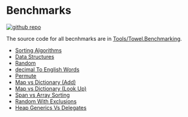 # Benchmarks

<a href="https://github.com/ZacharyPatten/Towel" alt="Github Repository"><img alt="github repo" src="https://img.shields.io/badge/github-repo-black?logo=github&amp;style=flat" title="Go To Github Repo" alt="Github Repository"></a>

The source code for all becnhmarks are in [Tools/Towel.Benchmarking](https://github.com/ZacharyPatten/Towel/tree/main/Tools/Towel_Benchmarking).

- [Sorting Algorithms](benchmarks/SortBenchmarks.md)
- [Data Structures](benchmarks/DataStructuresBenchmarks.md)
- [Random](benchmarks/RandomBenchmarks.md)
- [decimal To English Words](benchmarks/ToEnglishWordsBenchmarks.md)
- [Permute](benchmarks/PermuteBenchmarks.md)
- [Map vs Dictionary (Add)](benchmarks/MapVsDictionaryAddBenchmarks.md)
- [Map vs Dictionary (Look Up)](benchmarks/MapVsDictionaryLookUpBenchmarks.md)
- [Span vs Array Sorting](benchmarks/SpanVsArraySortingBenchmarks.md)
- [Random With Exclusions](benchmarks/RandomWithExclusionsBenchmarks.md)
- [Heap Generics Vs Delegates](benchmarks/HeapGenericsVsDelegatesBenchmarks.md)
